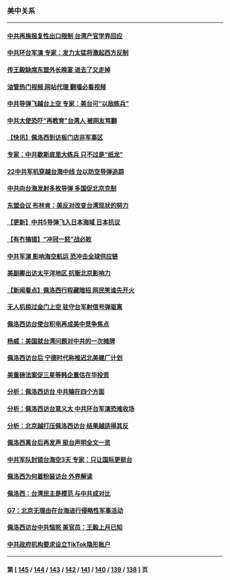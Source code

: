 ### 美中关系
---
#### [中共再施报复性出口限制 台湾产官学界回应](../../pages/nf1412576/n13795779.md?08050445) 
#### [中共环台军演 专家：发力太猛将激起西方反制](../../pages/nf1412576/n13795658.md?08050445) 
#### [传王毅缺席东盟外长晚宴 进去了又走掉](../../pages/nf1412576/n13795674.md?08050445) 
#### [油管热门视频 网站代理 翻墙必看视频](http://209.222.30.114:81/youtube.html?08050445)
#### [中共导弹飞越台上空 专家：美台可“以敌练兵”](../../pages/nf1412576/n13795497.md?08050445) 
#### [中共大使恐吓“再教育”台湾人 被网友骂翻](../../pages/nf1412576/n13795733.md?08050445) 
#### [【快讯】佩洛西到访板门店非军事区](../../pages/nf1412576/n13795722.md?08050445) 
#### [专家：中共歇斯底里大练兵 只不过是“纸龙”](../../pages/nf1412576/n13795695.md?08050445) 
#### [22中共军机穿越台海中线 台以防空导弹追踪](../../pages/nf1412576/n13795675.md?08050445) 
#### [中共向台海发射多枚导弹 多国促北京克制](../../pages/nf1412576/n13795642.md?08050445) 
#### [东盟会议 布林肯：美反对改变台湾现状的努力](../../pages/nf1412576/n13795470.md?08050445) 
#### [【更新】中共5导弹飞入日本海域 日本抗议](../../pages/nf1412576/n13795616.md?08050445) 
#### [【有冇搞错】“冲冠一怒”战必败](../../pages/nf1412576/n13795285.md?08050445) 
#### [中共军演 影响海空航运 恐冲击全球供应链](../../pages/nf1412576/n13795437.md?08050445) 
#### [美副卿出访太平洋地区 抗衡北京影响力](../../pages/nf1412576/n13795412.md?08050445) 
#### [【新闻看点】佩洛西行程藏暗招 网民笑谁先开火](../../pages/nf1412576/n13794998.md?08050445) 
#### [无人机掠过金门上空 驻守台军射信号弹驱离](../../pages/nf1412576/n13795090.md?08050445) 
#### [佩洛西访台使台积电再成美中竞争焦点](../../pages/nf1412576/n13795118.md?08050445) 
#### [杨威：美国就台湾问题对中共的一次摊牌](../../pages/nf1412576/n13795094.md?08050445) 
#### [佩洛西访台后 宁德时代称推迟北美建厂计划](../../pages/nf1412576/n13794698.md?08050445) 
#### [美重磅法案促三星等韩企重估在华投资](../../pages/nf1412576/n13794932.md?08050445) 
#### [分析：佩洛西访台 中共输在四个方面](../../pages/nf1412576/n13794891.md?08050445) 
#### [分析：佩洛西访台意义大 中共环台军演恐难收场](../../pages/nf1412576/n13794703.md?08050445) 
#### [分析：北京越打压佩洛西访台 结果越适得其反](../../pages/nf1412576/n13794881.md?08050445) 
#### [佩洛西离台后再发声 挺台声明全文一览](../../pages/nf1412576/n13794931.md?08050445) 
#### [中共军队封锁台海空3天 专家：只让国际更挺台](../../pages/nf1412576/n13794706.md?08050445) 
#### [佩洛西为何着粉装访台 外界解读](../../pages/nf1412576/n13794865.md?08050445) 
#### [佩洛西：台湾民主是模范 与中共成对比](../../pages/nf1412576/n13794742.md?08050445) 
#### [G7：北京无理由在台海进行侵略性军事活动](../../pages/nf1412576/n13794854.md?08050445) 
#### [佩洛西访台中共恼怒 美官员：王毅上月已知](../../pages/nf1412576/n13794764.md?08050445) 
#### [中共政府机构要求设立TikTok隐形账户](../../pages/nf1412576/n13794855.md?08050445) 

---
#### 第 [ [145](./145.md?08050445) / [144](./144.md?08050445) / [143](./143.md?08050445) / [142](./142.md?08050445) / [141](./141.md?08050445) / [140](./140.md?08050445) / [139](./139.md?08050445) / [138](./138.md?08050445) ] 页
